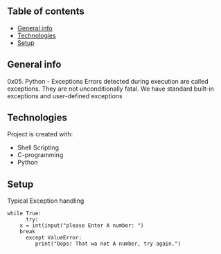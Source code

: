 ## Table of contents
* [General info](#general-info)
* [Technologies](#technologies)
* [Setup](#setup)

## General info
0x05. Python - Exceptions
Errors detected during execution are called exceptions.
They are not unconditionally fatal. We have standard built-in exceptions
and user-defined exceptions

## Technologies
Project is created with:
* Shell Scripting
* C-programming
* Python

## Setup
Typical Exception handling
```
while True:
      try:
	x = int(input("please Enter A number: ")
	break
      except ValueError:
      	 print("Oops! That wa not A number, try again.")
```